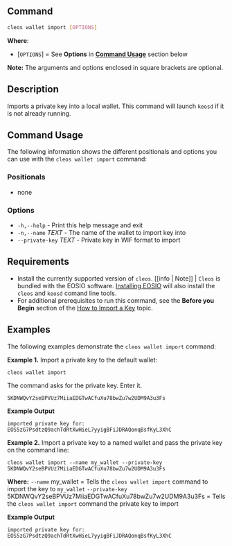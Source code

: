 ## Command
```sh
cleos wallet import [OPTIONS]
```
**Where**:
* [`OPTIONS`] = See **Options** in [**Command Usage**](command-usage) section below

**Note:** The arguments and options enclosed in square brackets are optional.

## Description
Imports a private key into a local wallet. This command will launch `keosd` if it is not already running. 

## Command Usage
The following information shows the different positionals and options you can use with the `cleos wallet import` command:

### Positionals
* none

### Options
* `-h,--help` - Print this help message and exit
* `-n,--name` _TEXT_ - The name of the wallet to import key into
* `--private-key` _TEXT_ - Private key in WIF format to import

## Requirements
* Install the currently supported version of `cleos`.
[[info | Note]] 
| `Cleos` is bundled with the EOSIO software. [Installing EOSIO](../../../00_install/index.md) will also install the `cleos` and `keosd` comand line tools. 
* For additional prerequisites to run this command, see the **Before you Begin** section of the [How to Import a Key](../../02_how-to-guides/how-to-import-a-key.md) topic.

## Examples
The following examples demonstrate the `cleos wallet import` command:

**Example 1.** Import a private key to the default wallet:
```shell
cleos wallet import
```

The command asks for the private key. Enter it.

```shell
5KDNWQvY2seBPVUz7MiiaEDGTwACfuXu78bwZu7w2UDM9A3u3Fs
```

**Example Output**
```console
imported private key for: EOS5zG7PsdtzQ9achTdRtXwHieL7yyigBFiJDRAQonqBsfKyL3XhC
```

**Example 2.** Import a private key to a named wallet and pass the private key on the command line:
```shell
cleos wallet import --name my_wallet --private-key 5KDNWQvY2seBPVUz7MiiaEDGTwACfuXu78bwZu7w2UDM9A3u3Fs
```

**Where:**
`--name` my_wallet = Tells the `cleos wallet import` command to import the key to `my_wallet` 
`--private-key` 5KDNWQvY2seBPVUz7MiiaEDGTwACfuXu78bwZu7w2UDM9A3u3Fs = Tells the `cleos wallet import` command the private key to import 

**Example Output**
```console
imported private key for: EOS5zG7PsdtzQ9achTdRtXwHieL7yyigBFiJDRAQonqBsfKyL3XhC
```
